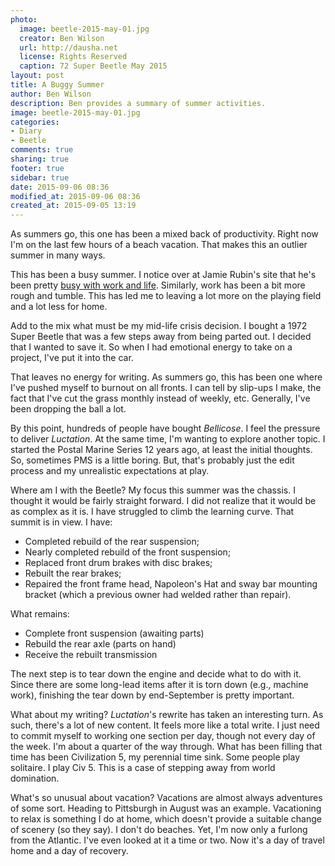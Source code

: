 ```yaml
---
photo:
  image: beetle-2015-may-01.jpg
  creator: Ben Wilson
  url: http://dausha.net
  license: Rights Reserved
  caption: 72 Super Beetle May 2015
layout: post
title: A Buggy Summer
author: Ben Wilson
description: Ben provides a summary of summer activities.
image: beetle-2015-may-01.jpg
categories:
- Diary
- Beetle
comments: true
sharing: true
footer: true
sidebar: true
date: 2015-09-06 08:36
modified_at: 2015-09-06 08:36
created_at: 2015-09-05 13:19
---
```

<!--Lead Paragraph-->

As summers go, this one has been a mixed back of productivity. Right now I'm on the last few hours of a beach vacation. That makes this an outlier summer in many ways.

<!-- more -->

This has been a busy summer. I notice over at Jamie Rubin's site that he's been pretty [busy with work and life](http://www.jamierubin.net/2015/09/01/august-was-a-busy-month-just-look-at-the-numbers/). Similarly, work has been a bit more rough and tumble. This has led me to leaving a lot more on the playing field and a lot less for home.

Add to the mix what must be my mid-life crisis decision. I bought a 1972 Super Beetle that was a few steps away from being parted out. I decided that I wanted to save it. So when I had emotional energy to take on a project, I've put it into the car.

That leaves no energy for writing. As summers go, this has been one where I've pushed myself to burnout on all fronts. I can tell by slip-ups I make, the fact that I've cut the grass monthly instead of weekly, etc. Generally, I've been dropping the ball a lot.

By this point, hundreds of people have bought *Bellicose*. I feel the pressure to deliver *Luctation*. At the same time, I'm wanting to explore another topic. I started the Postal Marine Series 12 years ago, at least the initial thoughts. So, sometimes PMS is a little boring. But, that's probably just the edit process and my unrealistic expectations at play.

Where am I with the Beetle? My focus this summer was the chassis. I thought it would be fairly straight forward. I did not realize that it would be as complex as it is. I have struggled to climb the learning curve. That summit is in view. I have:

* Completed rebuild of the rear suspension;
* Nearly completed rebuild of the front suspension;
* Replaced front drum brakes with disc brakes;
* Rebuilt the rear brakes;
* Repaired the front frame head, Napoleon's Hat and sway bar mounting bracket (which a previous owner had welded rather than repair).

What remains:

* Complete front suspension (awaiting parts)
* Rebuild the rear axle (parts on hand)
* Receive the rebuilt transmission

The next step is to tear down the engine and decide what to do with it. Since there are some long-lead items after it is torn down (e.g., machine work), finishing the tear down by end-September is pretty important.

What about my writing? *Luctation*'s rewrite has taken an interesting turn. As such, there's a lot of new content. It feels more like a total write. I just need to commit myself to working one section per day, though not every day of the week. I'm about a quarter of the way through. What has been filling that time has been Civilization 5, my perennial time sink. Some people play solitaire. I play Civ 5. This is a case of stepping away from world domination.

What's so unusual about vacation? Vacations are almost always adventures of some sort. Heading to Pittsburgh in August was an example. Vacationing to relax is something I do at home, which doesn't provide a suitable change of scenery (so they say). I don't do beaches. Yet, I'm now only a furlong from the Atlantic. I've even looked at it a time or two. Now it's a day of travel home and a day of recovery.


